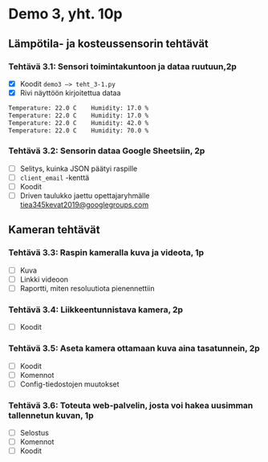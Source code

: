 # Demo 3, yht. 10p

## Lämpötila- ja kosteussensorin tehtävät

### Tehtävä 3.1: Sensori toimintakuntoon ja dataa ruutuun,2p

- [x] Koodit `demo3 –> teht_3-1.py`
- [x] Rivi näyttöön kirjoitettua dataa

```bash
Temperature: 22.0 C    Humidity: 17.0 %
Temperature: 22.0 C    Humidity: 17.0 %
Temperature: 22.0 C    Humidity: 42.0 %
Temperature: 22.0 C    Humidity: 70.0 %
```

### Tehtävä 3.2: Sensorin dataa Google Sheetsiin, 2p

- [ ] Selitys, kuinka JSON päätyi raspille
- [ ] `client_email` -kenttä
- [ ] Koodit
- [ ] Driven taulukko jaettu opettajaryhmälle tiea345kevat2019@googlegroups.com

## Kameran tehtävät

### Tehtävä 3.3: Raspin kameralla kuva ja videota, 1p

- [ ] Kuva
- [ ] Linkki videoon
- [ ] Raportti, miten resoluutiota pienennettiin

### Tehtävä 3.4: Liikkeentunnistava kamera, 2p

- [ ] Koodit

### Tehtävä 3.5: Aseta kamera ottamaan kuva aina tasatunnein, 2p

- [ ] Koodit
- [ ] Komennot
- [ ] Config-tiedostojen muutokset

### Tehtävä 3.6: Toteuta web-palvelin, josta voi hakea uusimman tallennetun kuvan, 1p

- [ ] Selostus
- [ ] Komennot
- [ ] Koodit
